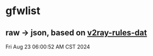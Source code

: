 # gfwlist
## raw -> json, based on [v2ray-rules-dat](https://github.com/Loyalsoldier/v2ray-rules-dat)
Fri Aug 23 06:00:52 AM CST 2024

